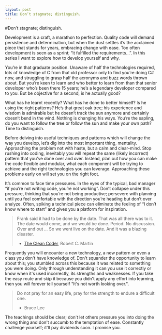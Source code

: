 ```yaml
---
layout: post
title: Don’t stagnate; distinguish.
---
```


#Don’t stagnate; distinguish.

Development is a craft, a marathon to perfection. Quality code will demand persistence and determination, but when the dust settles it’s the acclaimed piece that stands for years, embracing change with ease. Too often development is seen as a sprint; “it fulfilled the requirements…”. In this series I want to explore how to develop yourself and why.

You’re in that graduate position. Unaware of half the technologies required, lots of knowledge of C from that old professor only to find you’re doing C# now, and struggling to grasp half the acronyms and buzz words thrown about. But you’re keen to learn and who better to learn from than that senior developer who’s been there 15 years; he’s a legendary developer compared to you. But be objective for a second, is he actually good? 

What has he learnt recently? What has he done to better himself? Is he using the right patterns? He’s that great oak tree; his experience and wisdom is admirable but he doesn’t track the sun anymore and certainly doesn’t bend in the wind. Nothing is changing his ways. You’re the sapling, do you want to follow the tree or follow the sun and make your own path? Time to distinguish.

Before delving into useful techniques and patterns which will change the way you develop, let’s dig into the most important thing, mentality. Approaching the problem not with haste, but a calm and clear-mind. Stop rushing into coding, inevitably you will repeat the same (likely incorrect) pattern that you’ve done over and over. Instead, plan out how you can make the code flexible and modular, what each component will be trying to achieve and the right technologies you can leverage. Approaching these problems early on will set you on the right foot.

It’s common to face time pressures. In the eyes of the typical, bad manager “if you’re not writing code, you’re not working”. Don’t collapse under this pressure, thinking that you’re not being productive; persevere with planning until you feel comfortable with the direction you’re heading but don’t over analyze. Often, spiking a technical piece can eliminate the feeling of “I don’t know where to start” and gives you a platform for inspiration.

> Frank said it had to be done by the date. That was all there was to it. The date would come, and we would be done. Period. No discussion. Over and out ... So we went live on the date. And it was a blazing disaster.
> - [The Clean Coder](http://www.amazon.com/Clean-Coder-Conduct-Professional-Programmers/dp/0137081073/ref=sr_1_1?s=books&ie=UTF8&qid=1326135682&sr=1-1), Robert C. Martin

Frequently you will encounter a new technology, a new pattern or even a class you don't have knowledge of. Don't squander the opportunity to learn about this; you stumbled across this because it was related to something you were doing. Only through understanding it can you use it correctly or know when it's used incorrectly, its strengths and weaknesses. If you take the easy route and skip it because you didn't apply any effort into learning, then you will forever tell yourself "It's not worth looking over.".

> Do not pray for an easy life, pray for the strength to endure a difficult one.
> - Bruce Lee

The teachings should be clear; don't let others pressure you into doing the wrong thing and don't succumb to the temptation of ease. Constantly challenge yourself; it'll pay dividends soon. I promise you.
